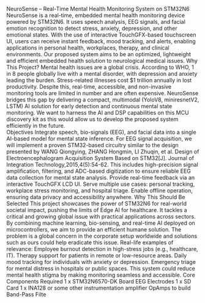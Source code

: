 NeuroSense – Real-Time Mental Health Monitoring System on STM32N6
NeuroSense is a real-time, embedded mental health monitoring device powered by STM32N6. It uses speech analysis, EEG signals, and facial emotion recognition to detect stress, anxiety, depression, and other emotional states. With the use of interactive TouchGFX-based touchscreen UI, users can receive instant feedback, mood tracking, and alerts, enabling applications in personal health, workplaces, therapy, and clinical environments. Our proposed system aims to be an optimized, lightweight and efficient embedded health solution to neurological medical issues.
Why This Project?
Mental health issues are a global crisis. According to WHO, 1 in 8 people globally live with a mental disorder, with depression and anxiety leading the burden. Stress-related illnesses cost $1 trillion annually in lost productivity. Despite this, real-time, accessible, and non-invasive monitoring tools are limited in number and are often expensive.
NeuroSense bridges this gap by delivering a compact, multimodal (YoloV8, miniresnetV2, LSTM) AI solution for early detection and continuous mental state monitoring. We want to harness the AI and DSP capabilities on this MCU discovery kit as this would allow us to develop the proposed system efficiently in the future.  
Objectives
Integrate speech, bio-signals (EEG), and facial data into a single AI-based model for mental state inference.
For EEG signal acquisition, we will implement a proven STM32-based circuitry similar to the design presented by WANG Qiongying, ZHANG Hongmin, LI Zhuqin, et al. Design of Electroencephalogram Acquisition System Based on STM32[J]. Journal of Integration Technology,2015,4(5):54-62. This includes high-precision signal amplification, filtering, and ADC-based digitization to ensure reliable EEG data collection for mental state analysis.
Provide real-time feedback via an interactive TouchGFX LCD UI.
Serve multiple use cases: personal tracking, workplace stress monitoring, and hospital triage.
Enable offline operation, ensuring data privacy and accessibility anywhere.
Why This Should Be Selected
This project showcases the power of STM32N6 for real-world societal impact, pushing the limits of Edge AI for healthcare. It tackles a critical and growing global issue with practical applications across sectors. By combining machine learning, bio-sensing, and real-time AI deployed on microcontrollers, we aim to provide an efficient humane solution. The problem is a global concern in the corporate setup worldwide and solutions such as ours could help eradicate this issue.
Real-life examples of relevance:
Employee burnout detection in high-stress jobs (e.g., healthcare, IT).
Therapy support for patients in remote or low-resource areas.
Daily mood tracking for individuals with anxiety or depression.
Emergency triage for mental distress in hospitals or public spaces.
This system could reduce mental health stigma by making monitoring seamless and accessible.
Core Components Required
1 x STM32N6570-DK Board
EEG Electrodes 
1 x SD Card 
1 x INA128 or some other instrumentation amplifier 
OpAmps to build Band-Pass Filte
